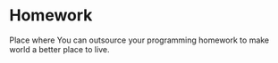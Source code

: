 Homework
========

Place where You can outsource your programming homework to make world a better place
to live.
